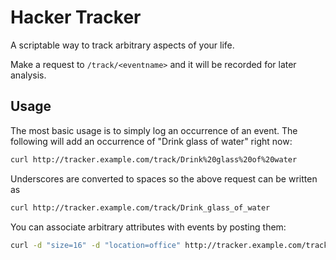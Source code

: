 Hacker Tracker
==============

A scriptable way to track arbitrary aspects of your life.

Make a request to `/track/<eventname>` and it will be recorded for later analysis.

## Usage

The most basic usage is to simply log an occurrence of an event. The following will add an occurrence of "Drink glass of water" right now:

```sh
curl http://tracker.example.com/track/Drink%20glass%20of%20water
```

Underscores are converted to spaces so the above request can be written as

```sh
curl http://tracker.example.com/track/Drink_glass_of_water
```

You can associate arbitrary attributes with events by posting them:

```sh
curl -d "size=16" -d "location=office" http://tracker.example.com/track/Drink_glass_of_water
```

